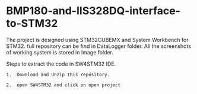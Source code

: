 # BMP180-and-IIS328DQ-interface-to-STM32

The project is designed using STM32CUBEMX and System Workbench for STM32.
full repository can be find in DataLogger folder.
All the screenshots of working system is stored in Image folder.

Steps to extract the code in SW4STM32 IDE.

	1.	Download and Unzip this repository.
	
	2.	open SW4STM32 and click on open project
